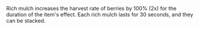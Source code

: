 Rich mulch increases the harvest rate of berries by 100% (2x) for the duration of the item's effect.  Each rich mulch lasts for 30 seconds, and they can be stacked.